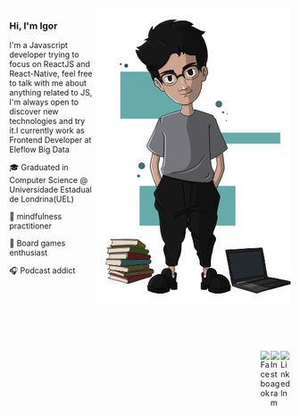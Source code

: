 <img align="right" src="https://github.com/igorquiterio/igorquiterio/blob/master/Igorquiterio.png" alt="Illustration of Igor" width=350px/>

### Hi, I'm Igor

I'm a Javascript developer trying to focus on ReactJS and React-Native, feel free to talk with me about anything related to JS, I'm always open to discover new technologies and try it.I currently work as Frontend Developer at Eleflow Big Data

🎓 Graduated in Computer Science @ Universidade Estadual de Londrina(UEL)

🧘️ mindfulness practitioner

🎲️ Board games enthusiast

🎧️ Podcast addict


<br />
<br />
<br />
<br />
<br />
<br />

[<img align="right" alt="LinkedIn" width="18px" src="https://cdn.jsdelivr.net/npm/simple-icons@v3/icons/linkedin.svg" />][linkedin]
[<img align="right" alt="Instagram" width="18px" src="https://cdn.jsdelivr.net/npm/simple-icons@v3/icons/instagram.svg" />][instagram]
[<img align="right" alt="Facebook" width="18px" src="https://cdn.jsdelivr.net/npm/simple-icons@3.5.0/icons/facebook.svg" />][facebook]

[instagram]: https://www.instagram.com/igorquiterio

[linkedin]: https://www.linkedin.com/in/igorquiterio/

[twitter]: https://twitter.com/amIgorQuiterio

[facebook]: https://www.facebook.com/igordcq

